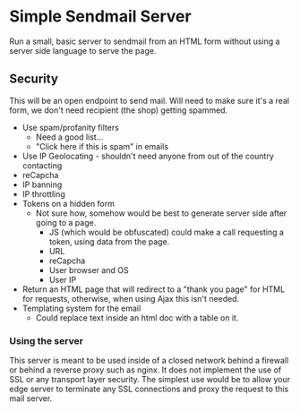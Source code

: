 # Simple Sendmail Server

Run a small, basic server to sendmail from an HTML form without using a server side language to serve the page.

## Security

This will be an open endpoint to send mail. Will need to make sure it's a real form, we don't need recipient (the shop) getting spammed.

-   Use spam/profanity filters
    -   Need a good list...
    -   "Click here if this is spam" in emails
-   Use IP Geolocating - shouldn't need anyone from out of the country contacting
-   reCapcha
-   IP banning
-   IP throttling
-   Tokens on a hidden form
    -   Not sure how, somehow would be best to generate server side after going to a page.
        -   JS (which would be obfuscated) could make a call requesting a token, using data from the page.
        -   URL
        -   reCapcha
        -   User browser and OS
        -   User IP
-   Return an HTML page that will redirect to a "thank you page" for HTML for requests, otherwise, when using Ajax this isn't needed.
-   Templating system for the email
    -   Could replace text inside an html doc with a table on it.

### Using the server

This server is meant to be used inside of a closed network behind a firewall or behind a reverse proxy such as nginx. It does not implement the use of SSL or any transport layer security. The simplest use would be to allow your edge server to terminate any SSL connections and proxy the request to this mail server.
